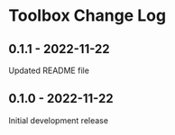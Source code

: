 # Toolbox Change Log

## 0.1.1 - 2022-11-22

Updated README file

## 0.1.0 - 2022-11-22

Initial development release